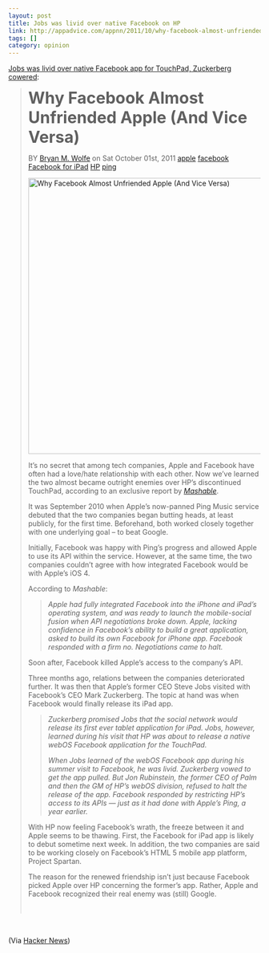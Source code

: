 ```yaml
---
layout: post
title: Jobs was livid over native Facebook on HP
link: http://appadvice.com/appnn/2011/10/why-facebook-almost-unfriended-apple-and-vice-versa
tags: []
category: opinion
---
```


<p><a href="http://appadvice.com/appnn/2011/10/why-facebook-almost-unfriended-apple-and-vice-versa">Jobs was livid over native Facebook app for TouchPad, Zuckerberg cowered</a>:</p>
<blockquote>
<p><span style="font-size: 32px; font-weight: bold;">Why Facebook Almost Unfriended Apple (And Vice Versa)</span></p>
<p>BY <a href="http://appadvice.com/appnn/author/bryan">Bryan M. Wolfe</a> on  Sat October 01st,  2011 <span><a href="http://appadvice.com/appnn/tag/apple">apple</a></span> <span><a href="http://appadvice.com/appnn/tag/facebook">facebook</a></span> <span><a href="http://appadvice.com/appnn/tag/facebook-for-ipad">Facebook for iPad</a></span> <span><a href="http://appadvice.com/appnn/tag/hp">HP</a></span> <span><a href="http://appadvice.com/appnn/tag/ping">ping</a></span></p>
<p><a href="http://wpuploads.appadvice.com/wp-content/uploads/2011/10/facebook-tablet-apple-hp-6401.jpg"><img title="Why Facebook Almost Unfriended Apple (And Vice Versa)" src="http://wpuploads.appadvice.com/wp-content/uploads/2011/10/facebook-tablet-apple-hp-6401.jpg" alt="Why Facebook Almost Unfriended Apple (And Vice Versa)" width="550" /></a></p>
<p>It’s no secret that among tech companies, Apple and Facebook have often had a love/hate relationship with each other. Now we’ve learned the two almost became outright enemies over HP’s discontinued TouchPad, according to an exclusive report by <em><a href="http://mashable.com/2011/09/30/apple-facebook-hp/?utm_source=feedburner&amp;utm_medium=feed&amp;utm_campaign=Feed%3A+Mashable+%28Mashable%29#21499Loading-Screen">Mashable</a></em>.</p>
<p>It was September 2010 when Apple’s now-panned Ping Music service debuted that the two companies began butting heads, at least publicly, for the first time. Beforehand, both worked closely together with one underlying goal – to beat Google.</p>
<p>Initially, Facebook was happy with Ping’s progress and allowed Apple to use its API within the service. However, at the same time, the two companies couldn’t agree with how integrated Facebook would be with Apple’s iOS 4.</p>
<p>According to <em>Mashable</em>:</p>
<blockquote>
<p><em>Apple had fully integrated Facebook into the iPhone and iPad’s operating system, and was ready to launch the mobile-social fusion when API negotiations broke down. Apple, lacking confidence in Facebook’s ability to build a great application, asked to build its own Facebook for iPhone app. Facebook responded with a firm no. Negotiations came to halt.</em></p>
</blockquote>
<p>Soon after, Facebook killed Apple’s access to the company’s API.</p>
<p>Three months ago, relations between the companies deteriorated further. It was then that Apple’s former CEO Steve Jobs visited with Facebook’s CEO Mark Zuckerberg. The topic at hand was when Facebook would finally release its iPad app.</p>
<blockquote>
<p><em>Zuckerberg promised Jobs that the social network would release its first ever tablet application for iPad. Jobs, however, learned during his visit that HP was about to release a native webOS Facebook application for the TouchPad.</em></p>
<p><em>When Jobs learned of the webOS Facebook app during his summer visit to Facebook, he was livid. Zuckerberg vowed to get the app pulled. But Jon Rubinstein, the former CEO of Palm and then the GM of HP’s webOS division, refused to halt the release of the app. Facebook responded by restricting HP’s access to its APIs — just as it had done with Apple’s Ping, a year earlier.</em></p>
</blockquote>
<p>With HP now feeling Facebook’s wrath, the freeze between it and Apple seems to be thawing. First, the Facebook for iPad app is likely to debut sometime next week. In addition, the two companies are said to be working closely on Facebook’s HTML 5 mobile app platform, Project Spartan.</p>
<p>The reason for the renewed friendship isn’t just because Facebook picked Apple over HP concerning the former’s app. Rather, Apple and Facebook recognized their real enemy was (still) Google.</p>
<p> </p>
</blockquote>
<p> </p>
<p>(Via <a href="http://news.ycombinator.com/">Hacker News</a>)</p>
